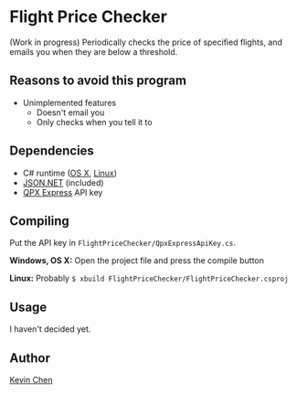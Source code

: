 # Flight Price Checker

(Work in progress) 
Periodically checks the price of specified flights, and emails you when they are below a threshold.

## Reasons to avoid this program

- Unimplemented features
  - Doesn't email you
  - Only checks when you tell it to

## Dependencies

- C# runtime ([OS X](http://xamarin.com/platform), [Linux](http://www.mono-project.com/docs/getting-started/install/linux/))
- [JSON.NET](http://json.codeplex.com/documentation) (included)
- [QPX Express](https://developers.google.com/qpx-express/) API key

## Compiling

Put the API key in `FlightPriceChecker/QpxExpressApiKey.cs`.

**Windows, OS X:** Open the project file and press the compile button

**Linux:** Probably `$ xbuild FlightPriceChecker/FlightPriceChecker.csproj`

## Usage

I haven't decided yet.

## Author

[Kevin Chen](http://kevinchen.co)

